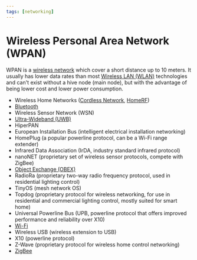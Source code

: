 ```yaml
---
tags: [networking]
---
```


# Wireless Personal Area Network (WPAN)

WPAN is a [wireless network](202303301607.md) which cover a short distance up
to 10 meters. It usually has lower data rates than most [Wireless LAN (WLAN)](202302161710.md)
technologies and can't exist without a hive node (main node), but with the
advantage of being lower cost and lower power consumption.

- Wireless Home Networks ([Cordless Network](202304212216.md),
  [HomeRF](202304212223.md))
- [Bluetooth](202304212236.md)
- Wireless Sensor Network (WSN)
- [Ultra-Wideband (UWB)](202305041147.md)
- HiperPAN
- European Installation Bus (intelligent electrical installation networking)
- HomePlug (a popular powerline protocol, can be a Wi-Fi range extender)
- Infrared Data Association (IrDA, industry standard infrared protocol)
- nanoNET (proprietary set of wireless sensor protocols, compete with ZigBee)
- [Object Exchange (OBEX)](202304220934.md)
- RadioRa (proprietary two-way radio frequency protocol, used in residential
  lighting control)
- TinyOS (mesh network OS)
- Topdog (proprietary protocol for wireless networking, for use in residential
  and commercial lighting control, mostly suited for smart home)
- Universal Powerline Bus (UPB, powerline protocol that offers improved
  performance and reliability over X10)
- [Wi-Fi](202303292155.md)
- Wireless USB (wireless extension to USB)
- X10 (powerline protocol)
- Z-Wave (proprietary protocol for wireless home control networking)
- [ZigBee](202304271806.md)
